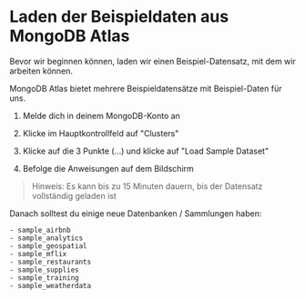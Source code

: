 # Laden der Beispieldaten aus MongoDB Atlas

Bevor wir beginnen können, laden wir einen Beispiel-Datensatz, mit dem wir arbeiten können.

MongoDB Atlas bietet mehrere Beispieldatensätze mit Beispiel-Daten für uns.

1. Melde dich in deinem MongoDB-Konto an

2. Klicke im Hauptkontrollfeld auf "Clusters"

3. Klicke auf die 3 Punkte (...) und klicke auf "Load Sample Dataset"

4. Befolge die Anweisungen auf dem Bildschirm

> Hinweis: Es kann bis zu 15 Minuten dauern, bis der Datensatz vollständig geladen ist

Danach solltest du einige neue Datenbanken / Sammlungen haben:

    - sample_airbnb
    - sample_analytics
    - sample_geospatial
    - sample_mflix
    - sample_restaurants
    - sample_supplies
    - sample_training
    - sample_weatherdata